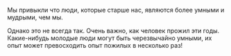 Мы привыкли что люди, которые старше нас, являются более умными и мудрыми, чем мы.

Однако это не всегда так. Очень важно, как человек прожил эти годы. Какие-нибудь молодые люди могут быть черезвычайно умными, их опыт может превосходить опыт пожилых в несколько раз!
